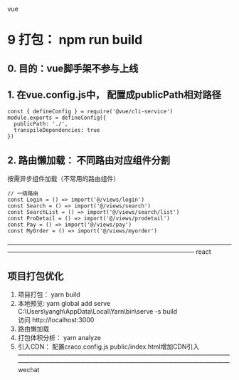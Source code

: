 vue

# 9 打包： npm run build
## 0. 目的：vue脚手架不参与上线
## 1. 在vue.config.js中， 配置成publicPath相对路径
```
const { defineConfig } = require('@vue/cli-service')
module.exports = defineConfig({
  publicPath: './',
  transpileDependencies: true
})

```

## 2. 路由懒加载： 不同路由对应组件分割
按需异步组件加载（不常用的路由组件）
```
// 一级路由
const Login = () => import('@/views/login')
const Search = () => import('@/views/search')
const SearchList = () => import('@/views/search/list')
const ProDetail = () => import('@/views/prodetail')
const Pay = () => import('@/views/pay')
const MyOrder = () => import('@/views/myorder')

```
——————————————————————————————————————————————————————————————————
react

## 项目打包优化
   1. 项目打包： yarn build
   2. 本地预览:  yarn global add serve
                C:\Users\yangh\AppData\Local\Yarn\bin\serve -s build  
                访问 http://localhost:3000
   3. 路由懒加载
   4. 打包体积分析： yarn analyze
   5. 引入CDN： 配置craco.config.js
               public/index.html增加CDN引入
————————————————————————————————————————————————————————————————————
wechat
